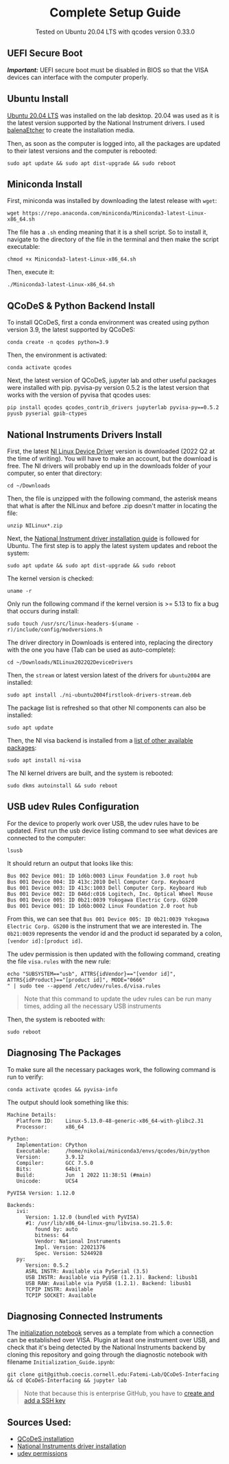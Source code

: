 <h1 align="center">
  Complete Setup Guide
</h1>

<p align="center">
  Tested on Ubuntu 20.04 LTS with qcodes version 0.33.0
</p>

## UEFI Secure Boot

***Important:*** UEFI secure boot must be disabled in BIOS so that the VISA devices can interface with the computer properly.

## Ubuntu Install

[Ubuntu 20.04 LTS](https://releases.ubuntu.com/20.04/) was installed on the lab desktop. 20.04 was used as it is the latest version supported by the National Instrument drivers. I used [balenaEtcher](https://www.balena.io/etcher/) to create the installation media.

Then, as soon as the computer is logged into, all the packages are updated to their latest versions and the computer is rebooted:
```
sudo apt update && sudo apt dist-upgrade && sudo reboot
```

## Miniconda Install

First, miniconda was installed by downloading the latest release with `wget`:
```
wget https://repo.anaconda.com/miniconda/Miniconda3-latest-Linux-x86_64.sh
```

The file has a `.sh` ending meaning that it is a shell script. So to install it, navigate to the directory of the file in the terminal and then make the script executable:
```
chmod +x Miniconda3-latest-Linux-x86_64.sh
```

Then, execute it:
```
./Miniconda3-latest-Linux-x86_64.sh
```

## QCoDeS & Python Backend Install

To install QCoDeS, first a conda environment was created using python version 3.9, the latest supported by QCoDeS:
```
conda create -n qcodes python=3.9
```

Then, the environment is activated:
```
conda activate qcodes
```

Next, the latest version of QCoDeS, jupyter lab and other useful packages were installed with pip. pyvisa-py version 0.5.2 is the latest version that works with the version of pyvisa that qcodes uses:
```
pip install qcodes qcodes_contrib_drivers jupyterlab pyvisa-py==0.5.2 pyusb pyserial gpib-ctypes
```

## National Instruments Drivers Install

First, the latest [NI Linux Device Driver](https://www.ni.com/en-us/support/downloads/drivers/download.ni-linux-device-drivers.html#451206) version is downloaded (2022 Q2 at the time of writing). You will have to make an account, but the download is free. The NI drivers will probably end up in the downloads folder of your computer, so enter that directory:
```
cd ~/Downloads
```

Then, the file is unzipped with the following command, the asterisk means that what is after the NILinux and before .zip doesn't matter in locating the file:
```
unzip NILinux*.zip
```

Next, the [National Instrument driver installation guide](https://www.ni.com/en-us/support/documentation/supplemental/18/downloading-and-installing-ni-driver-software-on-linux-desktop.html) is followed for Ubuntu. The first step is to apply the latest system updates and reboot the system:
```
sudo apt update && sudo apt dist-upgrade && sudo reboot
```

The kernel version is checked:
```
uname -r
```

Only run the following command if the kernel version is >= 5.13 to fix a bug that occurs during install:
```
sudo touch /usr/src/linux-headers-$(uname -r)/include/config/modversions.h
```

The driver directory in Downloads is entered into, replacing the directory with the one you have (Tab can be used as auto-complete):
```
cd ~/Downloads/NILinux2022Q2DeviceDrivers
```

Then, the `stream` or latest version latest of the drivers for `ubuntu2004` are installed:
```
sudo apt install ./ni-ubuntu2004firstlook-drivers-stream.deb
```

The package list is refreshed so that other NI components can also be installed:
```
sudo apt update
```

Then, the NI visa backend is installed from a [list of other available packages](https://www.ni.com/pdf/manuals/378353g.html):
```
sudo apt install ni-visa
```

The NI kernel drivers are built, and the system is rebooted:
```
sudo dkms autoinstall && sudo reboot
```

## USB udev Rules Configuration

For the device to properly work over USB, the udev rules have to be updated. First run the usb device listing command to see what devices are connected to the computer:
```
lsusb
```

It should return an output that looks like this:
```
Bus 002 Device 001: ID 1d6b:0003 Linux Foundation 3.0 root hub
Bus 001 Device 004: ID 413c:2010 Dell Computer Corp. Keyboard
Bus 001 Device 003: ID 413c:1003 Dell Computer Corp. Keyboard Hub
Bus 001 Device 002: ID 046d:c016 Logitech, Inc. Optical Wheel Mouse
Bus 001 Device 005: ID 0b21:0039 Yokogawa Electric Corp. GS200
Bus 001 Device 001: ID 1d6b:0002 Linux Foundation 2.0 root hub
```

From this, we can see that `Bus 001 Device 005: ID 0b21:0039 Yokogawa Electric Corp. GS200` is the instrument that we are interested in. The `0b21:0039` represents the vendor id and the product id separated by a colon, `[vendor id]:[product id]`.

The udev permission is then updated with the following command, creating the file `visa.rules` with the new rule:

```
echo "SUBSYSTEM=="usb", ATTRS{idVendor}=="[vendor id]", ATTRS{idProduct}=="[product id]", MODE="0666"
" | sudo tee --append /etc/udev/rules.d/visa.rules
```
> Note that this command to update the udev rules can be run many times, adding all the necessary USB instruments

Then, the system is rebooted with:
```
sudo reboot
```

## Diagnosing The Packages

To make sure all the necessary packages work, the following command is run to verify:
```
conda activate qcodes && pyvisa-info
```

The output should look something like this:
```
Machine Details:
   Platform ID:    Linux-5.13.0-48-generic-x86_64-with-glibc2.31
   Processor:      x86_64

Python:
   Implementation: CPython
   Executable:     /home/nikolai/miniconda3/envs/qcodes/bin/python
   Version:        3.9.12
   Compiler:       GCC 7.5.0
   Bits:           64bit
   Build:          Jun  1 2022 11:38:51 (#main)
   Unicode:        UCS4

PyVISA Version: 1.12.0

Backends:
   ivi:
      Version: 1.12.0 (bundled with PyVISA)
      #1: /usr/lib/x86_64-linux-gnu/libvisa.so.21.5.0:
         found by: auto
         bitness: 64
         Vendor: National Instruments
         Impl. Version: 22021376
         Spec. Version: 5244928
   py:
      Version: 0.5.2
      ASRL INSTR: Available via PySerial (3.5)
      USB INSTR: Available via PyUSB (1.2.1). Backend: libusb1
      USB RAW: Available via PyUSB (1.2.1). Backend: libusb1
      TCPIP INSTR: Available
      TCPIP SOCKET: Available
```

## Diagnosing Connected Instruments
The [initialization notebook](/Initialization_Guide.ipynb) serves as a template from which a connection can be established over VISA. Plugin at least one instrument over USB, and check that it's being detected by the National Instruments backend by cloning this repository and going through the diagnostic notebook with filename `Initialization_Guide.ipynb`:
```
git clone git@github.coecis.cornell.edu:Fatemi-Lab/QCoDeS-Interfacing && cd QCoDeS-Interfacing && jupyter lab
```

> Note that because this is enterprise GitHub, you have to [create and add a SSH key](https://docs.github.com/en/authentication/connecting-to-github-with-ssh/generating-a-new-ssh-key-and-adding-it-to-the-ssh-agent)

## Sources Used:

- [QCoDeS installation](https://qcodes.github.io/Qcodes/start/index.html)
- [National Instruments driver installation](https://www.ni.com/en-us/support/documentation/supplemental/18/downloading-and-installing-ni-driver-software-on-linux-desktop.html)
- [udev permissions](https://askubuntu.com/a/1073159)
